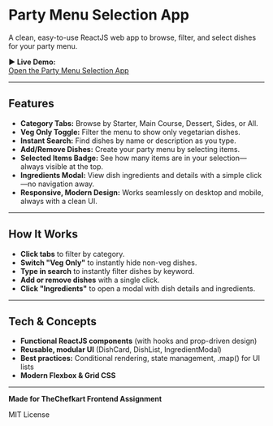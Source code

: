 # Party Menu Selection App

A clean, easy-to-use ReactJS web app to browse, filter, and select dishes for your party menu.

**▶️ Live Demo:**  
[Open the Party Menu Selection App]([https://your-live-app-link.com](https://party-menu-app-rust.vercel.app/))

---

## Features

- **Category Tabs:** Browse by Starter, Main Course, Dessert, Sides, or All.
- **Veg Only Toggle:** Filter the menu to show only vegetarian dishes.
- **Instant Search:** Find dishes by name or description as you type.
- **Add/Remove Dishes:** Create your party menu by selecting items.
- **Selected Items Badge:** See how many items are in your selection—always visible at the top.
- **Ingredients Modal:** View dish ingredients and details with a simple click—no navigation away.
- **Responsive, Modern Design:** Works seamlessly on desktop and mobile, always with a clean UI.

---

## How It Works

- **Click tabs** to filter by category.
- **Switch "Veg Only"** to instantly hide non-veg dishes.
- **Type in search** to instantly filter dishes by keyword.
- **Add or remove dishes** with a single click.
- **Click "Ingredients"** to open a modal with dish details and ingredients.

---

## Tech & Concepts

- **Functional ReactJS components** (with hooks and prop-driven design)
- **Reusable, modular UI** (DishCard, DishList, IngredientModal)
- **Best practices:** Conditional rendering, state management, .map() for UI lists
- **Modern Flexbox & Grid CSS**

---

**Made for TheChefkart Frontend Assignment**

MIT License
